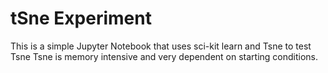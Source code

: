 # tSne Experiment

This is a simple Jupyter Notebook that uses sci-kit learn and Tsne to test Tsne
Tsne is memory intensive and very dependent on starting conditions.
